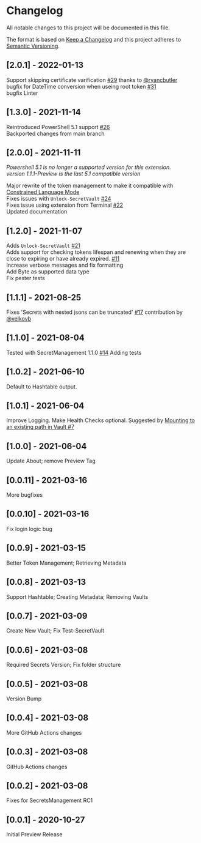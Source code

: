 # Changelog

All notable changes to this project will be documented in this file.

The format is based on [Keep a Changelog](http://keepachangelog.com/)
and this project adheres to [Semantic Versioning](http://semver.org/).

## [2.0.1] - 2022-01-13

Support skipping certificate varification [#29](https://github.com/joshcorr/SecretManagement.Hashicorp.Vault.KV/issues/29) thanks to [@ryancbutler](https://github.com/ryancbutler)  
bugfix for DateTime conversion when useing root token [#31](https://github.com/joshcorr/SecretManagement.Hashicorp.Vault.KV/issues/31)  
bugfix Linter  

## [1.3.0] - 2021-11-14

Reintroduced PowerShell 5.1 support [#26](https://github.com/joshcorr/SecretManagement.Hashicorp.Vault.KV/issues/26)  
Backported changes from main branch

## [2.0.0] - 2021-11-11

*Powershell 5.1 is no longer a supported version for this extension.  
version 1.1.1-Preview is the last 5.1 compatible version*

Major rewrite of the token management to make it compatible with [Constrained Language Mode](https://docs.microsoft.com/en-us/powershell/module/microsoft.powershell.core/about/about_language_modes?view=powershell-7.1#constrained-language-constrained-language)  
Fixes issues with  `Unlock-SecretVault` [#24](https://github.com/joshcorr/SecretManagement.Hashicorp.Vault.KV/issues/24)  
Fixes issue using extension from Terminal [#22](https://github.com/joshcorr/SecretManagement.Hashicorp.Vault.KV/issues/22)  
Updated documentation  

## [1.2.0] - 2021-11-07

Adds `Unlock-SecretVault` [#21](https://github.com/joshcorr/SecretManagement.Hashicorp.Vault.KV/issues/21)  
Adds support for checking tokens lifespan and renewing when they are close to expiring or have already expired. [#11](https://github.com/joshcorr/SecretManagement.Hashicorp.Vault.KV/issues/11)  
Increase verbose messages and fix formatting  
Add Byte as supported data type  
Fix pester tests

## [1.1.1] - 2021-08-25

Fixes 'Secrets with nested jsons can be truncated' [#17](https://github.com/joshcorr/SecretManagement.Hashicorp.Vault.KV/issues/17) contribution by [@velkovb](https://github.com/velkovb)

## [1.1.0] - 2021-08-04

Tested with SecretManagement 1.1.0 [#14](https://github.com/joshcorr/SecretManagement.Hashicorp.Vault.KV/issues/14)
Adding tests

## [1.0.2] - 2021-06-10

Default to Hashtable output.

## [1.0.1] - 2021-06-04

Improve Logging. Make Health Checks optional.
Suggested by [Mounting to an existing path in Vault #7](https://github.com/joshcorr/SecretManagement.Hashicorp.Vault.KV/issues/7)

## [1.0.0] - 2021-06-04

Update About; remove Preview Tag

## [0.0.11] - 2021-03-16

More bugfixes

## [0.0.10] - 2021-03-16

Fix login logic bug

## [0.0.9] - 2021-03-15

Better Token Management; Retrieving Metadata

## [0.0.8] - 2021-03-13

Support Hashtable; Creating Metadata; Removing Vaults

## [0.0.7] - 2021-03-09

Create New Vault; Fix Test-SecretVault

## [0.0.6] - 2021-03-08

Required Secrets Version; Fix folder structure

## [0.0.5] - 2021-03-08

Version Bump

## [0.0.4] - 2021-03-08

More GitHub Actions changes

## [0.0.3] - 2021-03-08

GitHub Actions changes

## [0.0.2] - 2021-03-08

Fixes for SecretsManagement RC1

## [0.0.1] - 2020-10-27

Initial Preview Release
